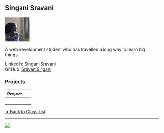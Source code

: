 <style>@import url("//readme.codeadam.ca/readme.css");</style>

## Singani Sravani

![Singani Sravani](../images/singanisravani.jpg)

A web development student who has travelled a long way to learn big things. 

LinkedIn: [Singani Sravani](linkedin.com/in/singani-sravani-582926161)  
GitHub: [SravaniSingani](https://github.com/SravaniSingani)  

### Projects

| Project | |
| - | - |
| - | - |

[&#10132; Back to Class List](/)

---

<a href="https://brickmmo.com">
<img src="https://brickmmo.com/images/brickmmo-logo-horizontal.jpg" width="100">
</a>